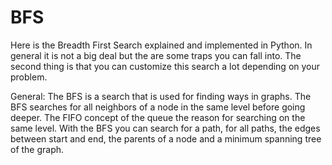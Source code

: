 # BFS
Here is the Breadth First Search explained and implemented in Python. In general it is not a big deal but the are some traps you can fall 
into. The second thing is that you can customize this search a lot depending on your problem. 

General: The BFS is a search that is used for finding ways in graphs. The BFS searches for all neighbors of a node in the same level 
before going deeper. The FIFO concept of the queue the reason for searching on the same level. With the BFS you can search for a path, for 
all paths, the edges between start and end, the parents of a node and a minimum spanning tree of the graph.
